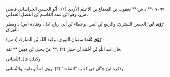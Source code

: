 ٧٠٩٩ -** د س:** يعقوب بن القعقاع بن الأعلم الأزدي (١) ، أَبُو الحسن الخراساني قاضي مرو، وهو ابْن عمة القاسم بْن الفضل الحداني.

**رَوَى عَن:** الحسن البَصْرِيّ، والربيع بْن أنس، وعطاء بْن أَبي رباح (د) ، وقتادة (س) ، ومطر الوراق.

**رَوَى عَنه:** سفيان الثوري، وعَبد الله بْن المبارك (د س) .

قال عَبد اللَّهِ بْن أَحْمَد بْن حنبل (٢) ،** عَنْ يحيى بْن مَعِين:** ثقة.

وكذلك قال النَّسَائي.

وذكره ابنُ حِبَّان فِي كتاب "الثقات" (٣) .روى له أَبُو داود، والنَّسَائي.